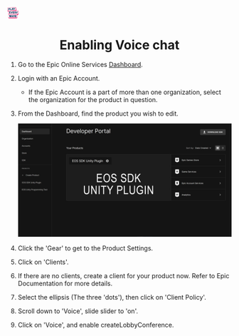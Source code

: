 <a href="/readme.md"><img src="/docs/images/PlayEveryWareLogo.gif" alt="README.md" width="5%"/></a>

# <div align="center">Enabling Voice chat</div>

1. Go to the Epic Online Services [Dashboard](https://dev.epicgames.com/portal).
2. Login with an Epic Account.

    * If the Epic Account is a part of more than one organization, select the organization for the product in question. 

3. From the Dashboard, find the product you wish to edit.

    ![EOS dashboard](images/eos_dashboard.png)

4. Click the 'Gear' to get to the Product Settings.
5. Click on 'Clients'.
6. If there are no clients, create a client for your product now. Refer to Epic Documentation for more details.
7. Select the ellipsis (The three 'dots'), then click on 'Client Policy'.
8. Scroll down to 'Voice', slide slider to 'on'.
9. Click on 'Voice', and enable createLobbyConference.
